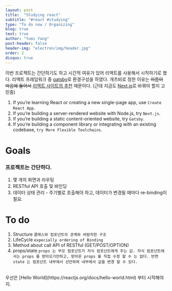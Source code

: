 ```yaml
---
layout: post
title:  "Studying react"
subtitle: "#react #studying"
type: "To do now / Organizing"
blog: true
text: true
author: "Yumi Yang"
post-header: false
header-img: "electron/img/header.jpg"
order: 2
disqus: true
---
```



이번 프로젝트는 간단하기도 하고 시간적 여유가 있어 리액트를 사용해서 시작하기로 했다.
리액트 프레임워크 중 [gatsby](https://www.gatsbyjs.org/)로 환경구성을 하였다. 개츠비로 정한 이유는 ~~이름이 마음에 들어서~~ 
[리액트 사이트의 추천](https://reactjs.org/docs/create-a-new-react-app.html#nextjs) 때문이다.
(근데 지금도 [Next.js](https://nextjs.org/)로 바꿔야 할지 고민중)

1. If you’re learning React or creating a new single-page app, use `Create React App`.
2. If you’re building a server-rendered website with Node.js, try `Next.js`.
3. If you’re building a static content-oriented website, try `Gatsby`.
4. If you’re building a component library or integrating with an existing codebase, `try More Flexible Toolchains`.


# Goals
### 프로젝트는 간단하다.
1. 몇 개의 화면과 라우팅
2. RESTful API 호출 및 바인딩
3. 데이터 상태 관리 - 주기별로 호출해야 하고, 데이터가 변경될 때마다 re-binding이 필요.

# To do

1. Structure `클래스와 컴포넌트의 관계와 바람직한 구조`
2. LifeCycle `expecially ordering of Binding`
3. Method about call API of RESTful (GET/POST/OPTION)
4. props/state `props 는 부모 컴포넌트가 자식 컴포넌트에게 주는 값.
자식 컴포넌트에서는 props 를 받아오기만하고, 받아온 props 를 직접 수정 할 수 는 없다.
반면 state 는 컴포넌트 내부에서 선언하며 내부에서 값을 변경 할 수 있다.`

<br/>
우선은 [Hello World](https://reactjs.org/docs/hello-world.html) 부터 시작해야지.
